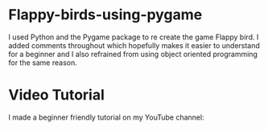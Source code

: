 # Flappy-birds-using-pygame

I used Python and the Pygame package to re create the game Flappy bird.
I added comments throughout which hopefully makes it easier to understand for a beginner and I also refrained from using object oriented programming for the same reason.

# Video Tutorial
I made a beginner friendly tutorial on my YouTube channel:
